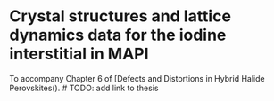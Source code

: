 # Crystal structures and lattice dynamics data for the iodine interstitial in MAPI

To accompany Chapter 6 of [Defects and Distortions in Hybrid Halide Perovskites(). # TODO: add link to thesis

